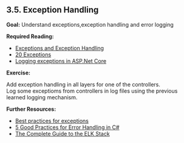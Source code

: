 ## 3.5. Exception Handling

**Goal:** Understand exceptions,exception handling and error logging

**Required Reading:** 

- [Exceptions and Exception Handling](https://docs.microsoft.com/en-us/dotnet/csharp/fundamentals/exceptions/)
- [20 Exceptions](https://learn.microsoft.com/en-us/dotnet/csharp/language-reference/language-specification/exceptions)
- [Logging exceptions in ASP.Net Core](https://stackify.com/csharp-exception-handling-best-practices/)

**Exercise:**

Add exception handling in all layers for one of the controllers.  
Log some exceptioms from controllers in log files using the previous learned logging mechanism.  

**Further Resources:**

  - [Best practices for exceptions](https://learn.microsoft.com/en-us/dotnet/standard/exceptions/best-practices-for-exceptions)
  - [5 Good Practices for Error Handling in C#](https://dev.to/bytehide/5-good-practices-for-error-handling-in-c-4391)
  - [The Complete Guide to the ELK Stack](https://logz.io/learn/complete-guide-elk-stack/#intro)
